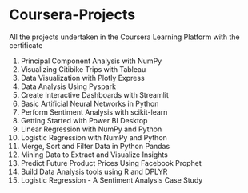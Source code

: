 # Coursera-Projects
All the projects undertaken in the Coursera Learning Platform with the certificate 

1) Principal Component Analysis with NumPy
2) Visualizing Citibike Trips with Tableau
3) Data Visualization with Plotly Express
4) Data Analysis Using Pyspark
5) Create Interactive Dashboards with Streamlit
6) Basic Artificial Neural Networks in Python
7) Perform Sentiment Analysis with scikit-learn
8) Getting Started with Power BI Desktop
9) Linear Regression with NumPy and Python
10) Logistic Regression with NumPy and Python
11) Merge, Sort and Filter Data in Python Pandas
12) Mining Data to Extract and Visualize Insights
13) Predict Future Product Prices Using Facebook Prophet
14) Build Data Analysis tools using R and DPLYR
15) Logistic Regression - A Sentiment Analysis Case Study
